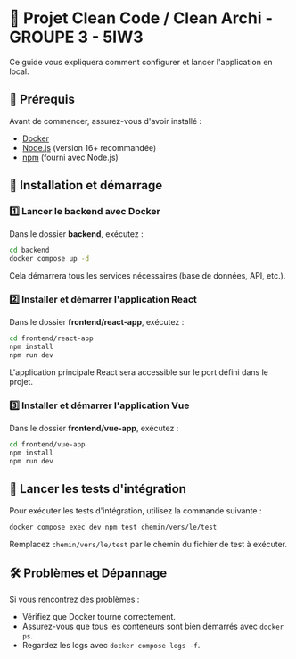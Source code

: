 # 🚀 Projet Clean Code / Clean Archi - GROUPE 3 - 5IW3

Ce guide vous expliquera comment configurer et lancer l'application en local.

## 📌 Prérequis

Avant de commencer, assurez-vous d'avoir installé :
- [Docker](https://www.docker.com/get-started)
- [Node.js](https://nodejs.org/) (version 16+ recommandée)
- [npm](https://www.npmjs.com/) (fourni avec Node.js)

## 📂 Installation et démarrage

### 1️⃣ Lancer le backend avec Docker
Dans le dossier **backend**, exécutez :
```sh
cd backend
docker compose up -d
```
Cela démarrera tous les services nécessaires (base de données, API, etc.).

### 2️⃣ Installer et démarrer l'application React
Dans le dossier **frontend/react-app**, exécutez :
```sh
cd frontend/react-app
npm install
npm run dev
```
L'application principale React sera accessible sur le port défini dans le projet.

### 3️⃣ Installer et démarrer l'application Vue
Dans le dossier **frontend/vue-app**, exécutez :
```sh
cd frontend/vue-app
npm install
npm run dev
```

## 🧪 Lancer les tests d'intégration
Pour exécuter les tests d'intégration, utilisez la commande suivante :
```sh
docker compose exec dev npm test chemin/vers/le/test
```
Remplacez `chemin/vers/le/test` par le chemin du fichier de test à exécuter.

## 🛠 Problèmes et Dépannage
Si vous rencontrez des problèmes :
- Vérifiez que Docker tourne correctement.
- Assurez-vous que tous les conteneurs sont bien démarrés avec `docker ps`.
- Regardez les logs avec `docker compose logs -f`.


